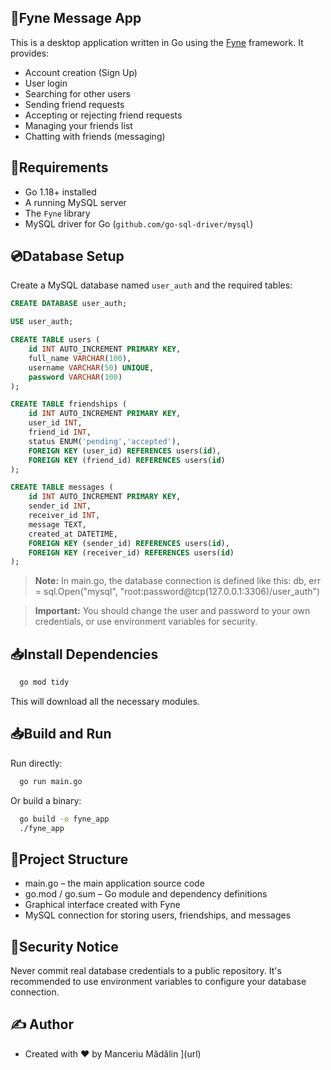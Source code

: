 ##  💬Fyne Message App

This is a desktop application written in Go using the [Fyne](https://fyne.io/) framework. It provides:

- Account creation (Sign Up)
- User login
- Searching for other users
- Sending friend requests
- Accepting or rejecting friend requests
- Managing your friends list
- Chatting with friends (messaging)

## 📖Requirements

- Go 1.18+ installed
- A running MySQL server
- The `Fyne` library
- MySQL driver for Go (`github.com/go-sql-driver/mysql`)

## 💿Database Setup

Create a MySQL database named `user_auth` and the required tables:

```sql
CREATE DATABASE user_auth;

USE user_auth;

CREATE TABLE users (
    id INT AUTO_INCREMENT PRIMARY KEY,
    full_name VARCHAR(100),
    username VARCHAR(50) UNIQUE,
    password VARCHAR(100)
);

CREATE TABLE friendships (
    id INT AUTO_INCREMENT PRIMARY KEY,
    user_id INT,
    friend_id INT,
    status ENUM('pending','accepted'),
    FOREIGN KEY (user_id) REFERENCES users(id),
    FOREIGN KEY (friend_id) REFERENCES users(id)
);

CREATE TABLE messages (
    id INT AUTO_INCREMENT PRIMARY KEY,
    sender_id INT,
    receiver_id INT,
    message TEXT,
    created_at DATETIME,
    FOREIGN KEY (sender_id) REFERENCES users(id),
    FOREIGN KEY (receiver_id) REFERENCES users(id)
);
```

> **Note:** In main.go, the database connection is defined like this:
> db, err = sql.Open("mysql", "root:password@tcp(127.0.0.1:3306)/user_auth")

>  **Important:** You should change the user and password to your own credentials, or use environment variables for security.

## 📥Install Dependencies

 ```bat
   go mod tidy
   ```
This will download all the necessary modules.

## 📥Build and Run

Run directly:
 ```bat
   go run main.go
   ```
Or build a binary:
```bat
  go build -o fyne_app
  ./fyne_app
   ```

## 📁Project Structure

- main.go – the main application source code
- go.mod / go.sum – Go module and dependency definitions
- Graphical interface created with Fyne
- MySQL connection for storing users, friendships, and messages

## 🔐Security Notice

Never commit real database credentials to a public repository.
It's recommended to use environment variables to configure your database connection.

## ✍️ Author

- Created with ❤️ by Manceriu Mădălin
](url)
